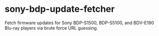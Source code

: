 # sony-bdp-update-fetcher
Fetch firmware updates for Sony BDP-S1500, BDP-S5100, and BDV-E190 Blu-ray players via brute force URL guessing.
